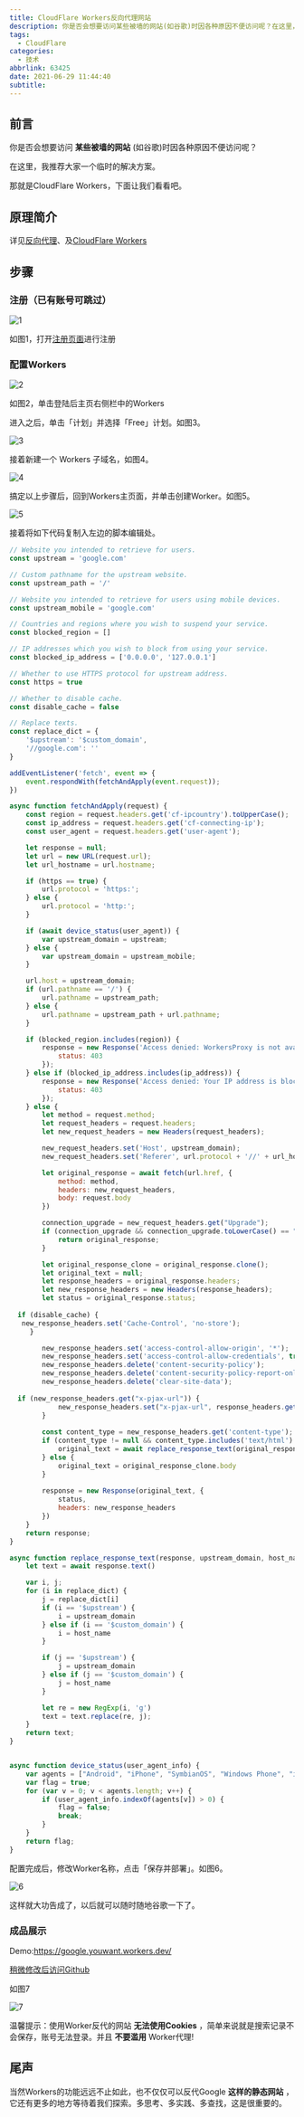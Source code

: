 ```yaml
---
title: CloudFlare Workers反向代理网站
description: 你是否会想要访问某些被墙的网站(如谷歌)时因各种原因不便访问呢？在这里，我推荐大家一个临时的解决方案。
tags:
  - CloudFlare
categories:
  - 技术
abbrlink: 63425
date: 2021-06-29 11:44:40
subtitle:
---
```


## 前言

你是否会想要访问 **某些被墙的网站** (如谷歌)时因各种原因不便访问呢？

在这里，我推荐大家一个临时的解决方案。

那就是CloudFlare Workers，下面让我们看看吧。

## 原理简介

详见[反向代理](https://baike.baidu.com/item/%E5%8F%8D%E5%90%91%E4%BB%A3%E7%90%86/7793488)、及[CloudFlare Workers](https://www.cloudflare.com/zh-cn/products/workers-kv)

## 步骤

### 注册（已有账号可跳过）

![1](https://cccc-drive.vercel.app/api?path=/Img%C2%B7%E5%9B%BE%E5%BA%8A/CloudFlareWorkers%E5%8F%8D%E4%BB%A3%E7%BD%91%E7%AB%99/1.png&raw=true)

如图1，打开[注册页面](https://dash.cloudflare.com/sign-up)进行注册

### 配置Workers

![2](https://cccc-drive.vercel.app/api?path=/Img%C2%B7%E5%9B%BE%E5%BA%8A/CloudFlareWorkers%E5%8F%8D%E4%BB%A3%E7%BD%91%E7%AB%99/2.png&raw=true)

如图2，单击登陆后主页右侧栏中的Workers

进入之后，单击「计划」并选择「Free」计划。如图3。

![3](https://cccc-drive.vercel.app/api?path=/Img%C2%B7%E5%9B%BE%E5%BA%8A/CloudFlareWorkers%E5%8F%8D%E4%BB%A3%E7%BD%91%E7%AB%99/3.png&raw=true)

接着新建一个 Workers 子域名，如图4。

![4](https://cccc-drive.vercel.app/api?path=/Img%C2%B7%E5%9B%BE%E5%BA%8A/CloudFlareWorkers%E5%8F%8D%E4%BB%A3%E7%BD%91%E7%AB%99/4.png&raw=true)

搞定以上步骤后，回到Workers主页面，并单击创建Worker。如图5。

![5](https://cccc-drive.vercel.app/api?path=/Img%C2%B7%E5%9B%BE%E5%BA%8A/CloudFlareWorkers%E5%8F%8D%E4%BB%A3%E7%BD%91%E7%AB%99/5.png&raw=true)

接着将如下代码复制入左边的脚本编辑处。

``` javascript
// Website you intended to retrieve for users.
const upstream = 'google.com'

// Custom pathname for the upstream website.
const upstream_path = '/'

// Website you intended to retrieve for users using mobile devices.
const upstream_mobile = 'google.com'

// Countries and regions where you wish to suspend your service.
const blocked_region = []

// IP addresses which you wish to block from using your service.
const blocked_ip_address = ['0.0.0.0', '127.0.0.1']

// Whether to use HTTPS protocol for upstream address.
const https = true

// Whether to disable cache.
const disable_cache = false

// Replace texts.
const replace_dict = {
    '$upstream': '$custom_domain',
    '//google.com': ''
}

addEventListener('fetch', event => {
    event.respondWith(fetchAndApply(event.request));
})

async function fetchAndApply(request) {
    const region = request.headers.get('cf-ipcountry').toUpperCase();
    const ip_address = request.headers.get('cf-connecting-ip');
    const user_agent = request.headers.get('user-agent');

    let response = null;
    let url = new URL(request.url);
    let url_hostname = url.hostname;

    if (https == true) {
        url.protocol = 'https:';
    } else {
        url.protocol = 'http:';
    }

    if (await device_status(user_agent)) {
        var upstream_domain = upstream;
    } else {
        var upstream_domain = upstream_mobile;
    }

    url.host = upstream_domain;
    if (url.pathname == '/') {
        url.pathname = upstream_path;
    } else {
        url.pathname = upstream_path + url.pathname;
    }

    if (blocked_region.includes(region)) {
        response = new Response('Access denied: WorkersProxy is not available in your region yet.', {
            status: 403
        });
    } else if (blocked_ip_address.includes(ip_address)) {
        response = new Response('Access denied: Your IP address is blocked by WorkersProxy.', {
            status: 403
        });
    } else {
        let method = request.method;
        let request_headers = request.headers;
        let new_request_headers = new Headers(request_headers);

        new_request_headers.set('Host', upstream_domain);
        new_request_headers.set('Referer', url.protocol + '//' + url_hostname);

        let original_response = await fetch(url.href, {
            method: method,
            headers: new_request_headers,
            body: request.body
        })

        connection_upgrade = new_request_headers.get("Upgrade");
        if (connection_upgrade && connection_upgrade.toLowerCase() == "websocket") {
            return original_response;
        }

        let original_response_clone = original_response.clone();
        let original_text = null;
        let response_headers = original_response.headers;
        let new_response_headers = new Headers(response_headers);
        let status = original_response.status;
  
  if (disable_cache) {
   new_response_headers.set('Cache-Control', 'no-store');
     }

        new_response_headers.set('access-control-allow-origin', '*');
        new_response_headers.set('access-control-allow-credentials', true);
        new_response_headers.delete('content-security-policy');
        new_response_headers.delete('content-security-policy-report-only');
        new_response_headers.delete('clear-site-data');
  
  if (new_response_headers.get("x-pjax-url")) {
            new_response_headers.set("x-pjax-url", response_headers.get("x-pjax-url").replace("//" + upstream_domain, "//" + url_hostname));
        }
  
        const content_type = new_response_headers.get('content-type');
        if (content_type != null && content_type.includes('text/html') && content_type.includes('UTF-8')) {
            original_text = await replace_response_text(original_response_clone, upstream_domain, url_hostname);
        } else {
            original_text = original_response_clone.body
        }
  
        response = new Response(original_text, {
            status,
            headers: new_response_headers
        })
    }
    return response;
}

async function replace_response_text(response, upstream_domain, host_name) {
    let text = await response.text()

    var i, j;
    for (i in replace_dict) {
        j = replace_dict[i]
        if (i == '$upstream') {
            i = upstream_domain
        } else if (i == '$custom_domain') {
            i = host_name
        }

        if (j == '$upstream') {
            j = upstream_domain
        } else if (j == '$custom_domain') {
            j = host_name
        }

        let re = new RegExp(i, 'g')
        text = text.replace(re, j);
    }
    return text;
}


async function device_status(user_agent_info) {
    var agents = ["Android", "iPhone", "SymbianOS", "Windows Phone", "iPad", "iPod"];
    var flag = true;
    for (var v = 0; v < agents.length; v++) {
        if (user_agent_info.indexOf(agents[v]) > 0) {
            flag = false;
            break;
        }
    }
    return flag;
}
```

配置完成后，修改Worker名称，点击「保存并部署」。如图6。

![6](https://cccc-drive.vercel.app/api?path=/Img%C2%B7%E5%9B%BE%E5%BA%8A/CloudFlareWorkers%E5%8F%8D%E4%BB%A3%E7%BD%91%E7%AB%99/6.png&raw=true)

这样就大功告成了，以后就可以随时随地谷歌一下了。

### 成品展示

Demo:<https://google.youwant.workers.dev/>

[稍微修改后访问Github](https://git.youwant.workers.dev)

如图7

![7](https://cccc-drive.vercel.app/api?path=/Img%C2%B7%E5%9B%BE%E5%BA%8A/CloudFlareWorkers%E5%8F%8D%E4%BB%A3%E7%BD%91%E7%AB%99/7.png&raw=true)

温馨提示：使用Worker反代的网站 **无法使用Cookies** ，简单来说就是搜索记录不会保存，账号无法登录。并且 **不要滥用** Worker代理!

## 尾声

当然Workers的功能远远不止如此，也不仅仅可以反代Google **这样的静态网站** ，它还有更多的地方等待着我们探索。多思考、多实践、多查找，这是很重要的。
